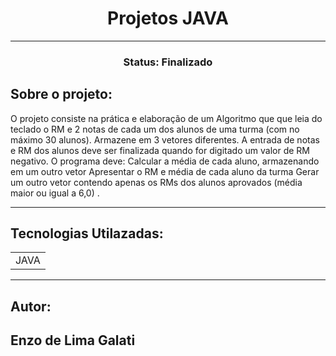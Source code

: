 <h1 align="center">Projetos JAVA</h1>

<hr>
 
<h3 align="center">Status: Finalizado</h3>

## Sobre o projeto:
<p>O projeto consiste na prática e elaboração de um Algoritmo que que leia do teclado o RM e 2 notas de cada um dos alunos de uma turma (com no máximo 30 alunos). Armazene em 3 vetores diferentes.
	A entrada de notas e RM dos alunos deve ser finalizada quando  for digitado um valor de RM negativo. 
	O programa deve:
Calcular a média de cada aluno, armazenando em um outro vetor
Apresentar o RM e média de cada aluno da turma
Gerar um outro vetor contendo apenas os RMs dos alunos aprovados (média maior ou igual a 6,0)
.</p>

<hr>

## Tecnologias Utilazadas:

<table>
  <tr>
    <td>JAVA</td> 
  </tr>
</table>

<hr>

## Autor:

<h2>Enzo de Lima Galati</h2>

